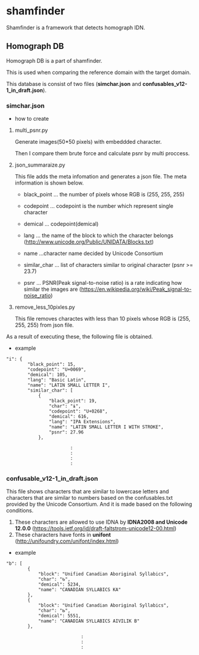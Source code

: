 # shamfinder

Shamfinder is a framework that detects homograph IDN.



## Homograph DB

Homograph DB is a part of shamfinder.

This is used when comparing the reference domain with the target domain.

This database is consist of two files (**simchar.json** and **confusables_v12-1_in_draft.json**).



### simchar.json

- how to create

1. multi_psnr.py

   Generate images(50*50 pixels) with embeddded character.

   Then I compare them brute force and calculate psnr by multi proccess.

   

2. json_summaraize.py

   This file adds the meta infomation and generates a json file.  The meta information is shown below.

    

   - black_point ... the number of pixels whose RGB is (255, 255, 255)

   - codepoint ... codepoint is the number which represent single character

   - demical ... codepoint(demical)

   - lang ... the name of the block to which the character belongs (<http://www.unicode.org/Public/UNIDATA/Blocks.txt>)

   - name ...character name decided by Unicode Consortium

   - similar_char ... list of characters similar to original character (psnr >= 23.7)

   - psnr ... PSNR(Peak signal-to-noise ratio) is a rate indicating how similar the images are (<https://en.wikipedia.org/wiki/Peak_signal-to-noise_ratio>) 

     

3. remove_less_10pixles.py

   This file removes charactes with less than 10 pixels whose RGB is (255, 255, 255) from json file.



As a result of executing these, the following file is obtained.

- example

```
"i": {
        "black_point": 15,
        "codepoint": "U+0069",
        "demical": 105,
        "lang": "Basic Latin",
        "name": "LATIN SMALL LETTER I",
        "similar_char": [
            {
                "black_point": 19,
                "char": "ɨ",
                "codepoint": "U+0268",
                "demical": 616,
                "lang": "IPA Extensions",
                "name": "LATIN SMALL LETTER I WITH STROKE",
                "psnr": 27.96
            },
            
            			:
            			:
            			:
            			:
```







### confusable_v12-1_in_draft.json

This file shows characters that are similar to lowercase letters and characters that are similar to numbers based on the confusables.txt provided by the Unicode Consortium. And it is made based on the following conditions.

1. These characters are allowed to use IDNA by **IDNA2008 and Unicode 12.0.0** (<https://tools.ietf.org/id/draft-faltstrom-unicode12-00.html>)
2. These characters have fonts in **unifont** (<http://unifoundry.com/unifont/index.html>)



- example

```
"b": [
        {
            "block": "Unified Canadian Aboriginal Syllabics",
            "char": "ᑲ",
            "demical": 5234,
            "name": "CANADIAN SYLLABICS KA"
        },
        {
            "block": "Unified Canadian Aboriginal Syllabics",
            "char": "ᖯ",
            "demical": 5551,
            "name": "CANADIAN SYLLABICS AIVILIK B"
        },
        
        					:
        					:
        					:
```

